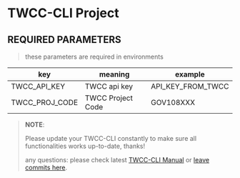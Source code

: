# TWCC-CLI Project

## REQUIRED PARAMETERS

> these parameters are required in environments

| key | meaning | example |
| -- | -- | -- |
| TWCC_API_KEY | TWCC api key | API_KEY_FROM_TWCC |
| TWCC_PROJ_CODE | TWCC Project Code | GOV108XXX |



> **NOTE**:
>
> Please update your TWCC-CLI constantly to make sure all functionalities works up-to-date, thanks! 
> 
> any questions: please check latest [TWCC-CLI Manual](https://man.twcc.ai/@twccdocs/twcc-cli-v05) or [leave commits here](https://github.com/TW-NCHC/TWCC-CLI/issues/new).

